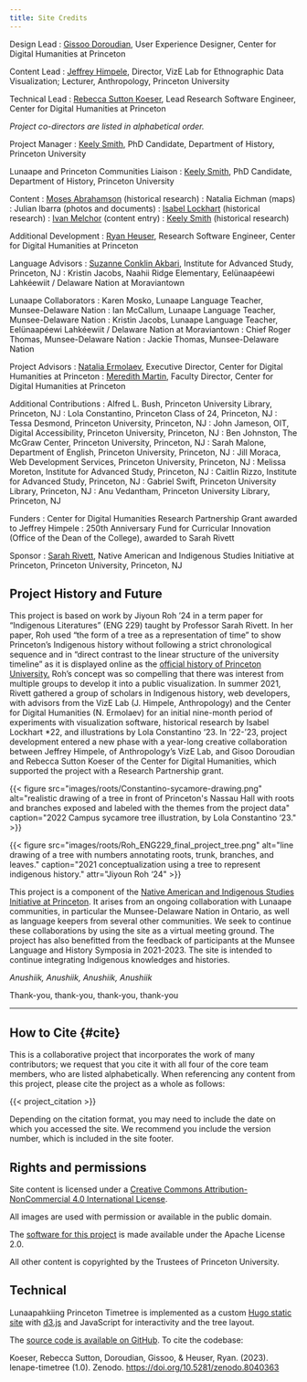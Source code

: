 ```yaml
---
title: Site Credits
---
```



Design Lead
: [Gissoo Doroudian](https://cdh.princeton.edu/people/gissoo-doroudian/), User Experience Designer, Center for Digital Humanities at Princeton

Content Lead
: [Jeffrey Himpele](https://anthropology.princeton.edu/people/jeffrey-himpele), Director, VizE Lab for Ethnographic Data Visualization; Lecturer, Anthropology, Princeton University

Technical Lead
: [Rebecca Sutton Koeser](https://cdh.princeton.edu/people/rebecca-sutton-koeser/), Lead Research Software Engineer, Center for Digital Humanities at Princeton

*Project co-directors are listed in alphabetical order.*

Project Manager
: [Keely Smith](https://history.princeton.edu/people/keely-smith), PhD Candidate, Department of History, Princeton University

Lunaape and Princeton Communities Liaison
: [Keely Smith](https://history.princeton.edu/people/keely-smith), PhD Candidate, Department of History, Princeton University

Content
: [Moses Abrahamson](https://jrc.princeton.edu/people/abrahamson) (historical research)
: Natalia Eichman (maps)
: Julian Ibarra (photos and documents)
: [Isabel Lockhart](https://indigenous.princeton.edu/people/isabel-lockhart) (historical research)
: [Ivan Melchor](https://anthropology.princeton.edu/people/ivan-melchor) (content entry)
: [Keely Smith](https://history.princeton.edu/people/keely-smith) (historical research)

Additional Development
: [Ryan Heuser](https://cdh.princeton.edu/people/ryan-heuser/), Research Software Engineer, Center for Digital Humanities at Princeton

Language Advisors
: [Suzanne Conklin Akbari](https://suzanneakbari.com/), Institute for Advanced Study, Princeton, NJ
: Kristin Jacobs, Naahii Ridge Elementary, Eelünaapéewi Lahkéewiit / Delaware Nation at Moraviantown

Lunaape Collaborators
: Karen Mosko, Lunaape Language Teacher, Munsee-Delaware Nation
: Ian McCallum, Lunaape Language Teacher, Munsee-Delaware Nation
: Kristin Jacobs, Lunaape Language Teacher, Eelünaapéewi Lahkéewiit / Delaware Nation at Moraviantown
: Chief Roger Thomas, Munsee-Delaware Nation
: Jackie Thomas, Munsee-Delaware Nation

Project Advisors
: [Natalia Ermolaev](https://cdh.princeton.edu/people/natasha-ermolaev/), Executive Director, Center for Digital Humanities at Princeton
: [Meredith Martin](https://cdh.princeton.edu/people/meredith-martin/), Faculty Director, Center for Digital Humanities at Princeton

Additional Contributions
: Alfred L. Bush, Princeton University Library, Princeton, NJ
: Lola Constantino, Princeton Class of 24, Princeton, NJ
: Tessa Desmond, Princeton University, Princeton, NJ
: John Jameson, OIT, Digital Accessibility, Princeton University, Princeton, NJ
: Ben Johnston, The McGraw Center, Princeton University, Princeton, NJ
: Sarah Malone, Department of English, Princeton University, Princeton, NJ
: Jill Moraca, Web Development Services, Princeton University, Princeton, NJ
: Melissa Moreton, Institute for Advanced Study, Princeton, NJ
: Caitlin Rizzo, Institute for Advanced Study, Princeton, NJ
: Gabriel Swift, Princeton University Library, Princeton, NJ
: Anu Vedantham, Princeton University Library, Princeton, NJ

Funders
: Center for Digital Humanities Research Partnership Grant awarded to Jeffrey Himpele
: 250th Anniversary Fund for Curricular Innovation (Office of the Dean of the College), awarded to Sarah Rivett

Sponsor
: [Sarah Rivett](https://english.princeton.edu/people/sarah-rivett), Native American and Indigenous Studies Initiative at Princeton, Princeton University, Princeton, NJ

## Project History and Future

This project is based on  work by Jiyoun Roh ’24 in a term paper for “Indigenous Literatures” (ENG 229) taught by Professor Sarah Rivett. In her paper, Roh used “the form of a tree as a representation of time” to show Princeton’s Indigenous history without following a strict chronological sequence and in “direct contrast to the linear structure of the university timeline” as it is displayed online as the [official history of Princeton University.](http://princeton.edu/meet-princeton/history) Roh’s concept was so compelling that there was interest from multiple groups to develop it into a public visualization. In summer 2021, Rivett gathered a group of scholars in Indigenous history, web developers, with advisors from the VizE Lab (J. Himpele, Anthropology) and the Center for Digital Humanities (N. Ermolaev) for an initial nine-month period of experiments with visualization software, historical research by Isabel Lockhart \*22, and illustrations by Lola Constantino ‘23. In ‘22-’23, project development entered a new phase with a year-long creative collaboration between Jeffrey Himpele, of Anthropology’s VizE Lab, and Gisoo Doroudian and Rebecca Sutton Koeser of the Center for Digital Humanities, which supported the project with a Research Partnership grant.

{{< figure src="images/roots/Constantino-sycamore-drawing.png" alt="realistic drawing of a tree in front of Princeton's Nassau Hall with roots and branches exposed and labeled with the themes from the project data" caption="2022 Campus sycamore tree illustration, by Lola Constantino ‘23." >}}

{{< figure src="images/roots/Roh_ENG229_final_project_tree.png" alt="line drawing of a tree with numbers annotating roots, trunk, branches, and leaves." caption="2021 conceptualization using a tree to represent indigenous history." attr="Jiyoun Roh ‘24" >}}

This project is a component of the [Native American and Indigenous Studies Initiative at Princeton](http://indigenous.princeton.edu/). It arises from an ongoing collaboration with Lunaape communities, in particular the Munsee-Delaware Nation in Ontario, as well as language keepers from several other communities. We seek to continue these collaborations by using the site as a virtual meeting ground. The project has also benefitted from the feedback of participants at the Munsee Language and History Symposia in 2021-2023. The site is intended to continue integrating Indigenous knowledges and histories.

*Anushiik, Anushiik, Anushiik, Anushiik*

Thank-you, thank-you, thank-you, thank-you

* * *


## How to Cite {#cite}

This is a collaborative project that incorporates the work of many contributors; we request that you cite it with all four of the core team members, who are listed alphabetically. When referencing any content from this project, please cite the project as a whole as follows:

{{< project_citation >}}

Depending on the citation format, you may need to include the date on which you accessed the site. We recommend you include the version number, which is included in the site footer.

## Rights and permissions

Site content is licensed under a [Creative Commons Attribution-NonCommercial 4.0 International License](http://creativecommons.org/licenses/by-nc/4.0/).

All images are used with permission or available in the public domain.

The [software for this project](https://github.com/Princeton-CDH/lenape-timetree) is made available under the Apache License 2.0.

All other content is copyrighted by the Trustees of Princeton University.

## Technical 

Lunaapahkiing Princeton Timetree is implemented as a custom [Hugo static site](https://gohugo.io/) with [d3.js](https://d3js.org/) and JavaScript for interactivity and the tree layout.

The [source code is available on GitHub](https://github.com/Princeton-CDH/lenape-timetree). To cite the codebase:
<div class="citation">
	
Koeser, Rebecca Sutton, Doroudian, Gissoo, & Heuser, Ryan. (2023). lenape-timetree (1.0). Zenodo. https://doi.org/10.5281/zenodo.8040363

</div>
